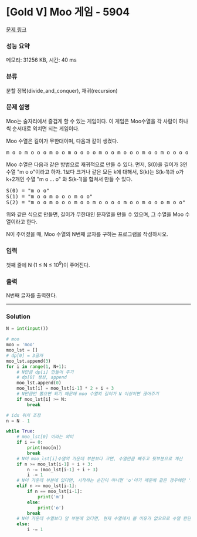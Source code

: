 # [Gold V] Moo 게임 - 5904 

[문제 링크](https://www.acmicpc.net/problem/5904) 

### 성능 요약

메모리: 31256 KB, 시간: 40 ms

### 분류

분할 정복(divide_and_conquer), 재귀(recursion)

### 문제 설명

<p>Moo는 술자리에서 즐겁게 할 수 있는 게임이다. 이 게임은 Moo수열을 각 사람이 하나씩 순서대로 외치면 되는 게임이다.</p>

<p>Moo 수열은 길이가 무한대이며, 다음과 같이 생겼다. </p>

<pre>m o o m o o o m o o m o o o o m o o m o o o m o o m o o o o o </pre>

<p>Moo 수열은 다음과 같은 방법으로 재귀적으로 만들 수 있다. 먼저, S(0)을 길이가 3인 수열 "m o o"이라고 하자. 1보다 크거나 같은 모든 k에 대해서, S(k)는 S(k-1)과 o가 k+2개인 수열 "m o ... o" 와 S(k-1)을 합쳐서 만들 수 있다.</p>

<pre>S(0) = "m o o"
S(1) = "m o o m o o o m o o"
S(2) = "m o o m o o o m o o m o o o o m o o m o o o m o o"</pre>

<p>위와 같은 식으로 만들면, 길이가 무한대인 문자열을 만들 수 있으며, 그 수열을 Moo 수열이라고 한다.</p>

<p>N이 주어졌을 때, Moo 수열의 N번째 글자를 구하는 프로그램을 작성하시오.</p>

### 입력 

 <p>첫째 줄에 N (1 ≤ N ≤ 10<sup>9</sup>)이 주어진다.</p>

### 출력 

 <p>N번째 글자를 출력한다.</p>

---
### Solution
```python
N = int(input())

# moo
moo = 'moo'
moo_lst = []
# dp[0] = 3글자
moo_lst.append(3)
for i in range(1, N+1):
    # N만큼 dp[i] 만들어 주기
    # dp[0] 생성, append
    moo_lst.append(0)
    moo_lst[i] = moo_lst[i-1] * 2 + i + 3
    # N만큼만 뽑으면 되기 때문에 moo 수열의 길이가 N 이상이면 끊어주기
    if moo_lst[i] >= N:
        break

# idx 위치 조정
n = N - 1

while True:
    # moo_lst[0] 이라는 의미
    if i == 0:
        print(moo[n])
        break
    # N이 moo_lst[i]수열의 가운데 부분보다 크면, 수열만큼 빼주고 뒷부분으로 계산
    if n >= moo_lst[i-1] + i + 3:
        n -= (moo_lst[i-1] + i + 3)
        i -= 1
    # N이 가운데 부분에 있다면, 시작하는 순간이 아니면 'o'이기 때문에 같은 경우에만 'm'
    elif n >= moo_lst[i-1]:
        if n == moo_lst[i-1]:
            print('m')
        else:
            print('o')
        break
    # N이 가운데 수열보다 앞 부분에 있다면, 현재 수열에서 볼 이유가 없으므로 수열 한단계 낮추기
    else:
        i -= 1
